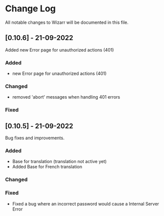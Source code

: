 
# Change Log
All notable changes to Wizarr will be documented in this file.
 
## [0.10.6] - 21-09-2022
 
Added new Error page for unauthorized actions (401)

### Added
- new Error page for unauthorized actions (401)

### Changed
- removed 'abort' messages when handling 401 errors

### Fixed
  

## [0.10.5] - 21-09-2022
 
Bug fixes and improvements.
 
### Added
- Base for translation (translation not active yet)
- Added Base for French translation
 
### Changed
 
### Fixed
 - Fixed a bug where an incorrect password would cause a Internal Server Error
  
